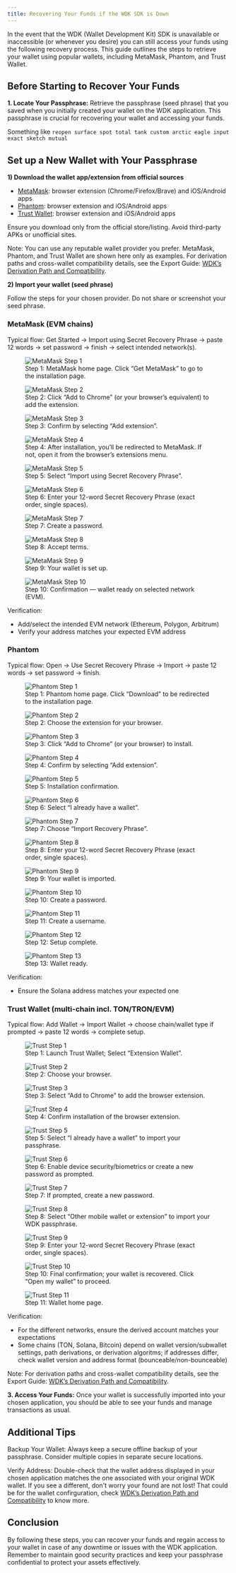 ```yaml
---
title: Recovering Your Funds if the WDK SDK is Down
---
```


In the event that the WDK (Wallet Development Kit) SDK is unavailable or inaccessible (or whenever you desire) you can still access your funds using the following recovery process. This guide outlines the steps to retrieve your wallet using popular wallets, including MetaMask, Phantom, and Trust Wallet.

## Before Starting to Recover Your Funds

**1. Locate Your Passphrase:** Retrieve the passphrase (seed phrase) that you saved when you initially created your wallet on the WDK application. This passphrase is crucial for recovering your wallet and accessing your funds.

Something like `reopen surface spot total tank custom arctic eagle input exact sketch mutual`

## Set up a New Wallet with Your Passphrase

**1) Download the wallet app/extension from official sources**

- [MetaMask](https://metamask.io/): browser extension (Chrome/Firefox/Brave) and iOS/Android apps
- [Phantom](https://phantom.com/): browser extension and iOS/Android apps
- [Trust Wallet](https://trustwallet.com/): browser extension and iOS/Android apps

Ensure you download only from the official store/listing. Avoid third-party APKs or unofficial sites.

Note: You can use any reputable wallet provider you prefer. MetaMask, Phantom, and Trust Wallet are shown here only as examples. For derivation paths and cross-wallet compatibility details, see the Export Guide: [WDK’s Derivation Path and Compatibility](./export-guide.md).

**2) Import your wallet (seed phrase)**

Follow the steps for your chosen provider. Do not share or screenshot your seed phrase.

### MetaMask (EVM chains)

Typical flow: Get Started → Import using Secret Recovery Phrase → paste 12 words → set password → finish → select intended network(s).


<figure>
  <img src="../assets/export-guide/metamask1.png" alt="MetaMask Step 1" />
  <figcaption>Step 1: MetaMask home page. Click “Get MetaMask” to go to the installation page.</figcaption>
</figure>
<figure>
  <img src="../assets/export-guide/metamask2.png" alt="MetaMask Step 2" />
  <figcaption>Step 2: Click “Add to Chrome” (or your browser’s equivalent) to add the extension.</figcaption>
</figure>
<figure>
  <img src="../assets/export-guide/metamask3.png" alt="MetaMask Step 3" />
  <figcaption>Step 3: Confirm by selecting “Add extension”.</figcaption>
</figure>
<figure>
  <img src="../assets/export-guide/metamask5.png" alt="MetaMask Step 4" />
  <figcaption>Step 4: After installation, you’ll be redirected to MetaMask. If not, open it from the browser’s extensions menu.</figcaption>
</figure>
<figure>
  <img src="../assets/export-guide/metamask6.png" alt="MetaMask Step 5" />
  <figcaption>Step 5: Select “Import using Secret Recovery Phrase”.</figcaption>
</figure>
<figure>
  <img src="../assets/export-guide/metamask7.png" alt="MetaMask Step 6" />
  <figcaption>Step 6: Enter your 12-word Secret Recovery Phrase (exact order, single spaces).</figcaption>
</figure>
<figure>
  <img src="../assets/export-guide/metamask9.png" alt="MetaMask Step 7" />
  <figcaption>Step 7: Create a password.</figcaption>
</figure>
<figure>
  <img src="../assets/export-guide/metamask10.png" alt="MetaMask Step 8" />
  <figcaption>Step 8: Accept terms.</figcaption>
</figure>
<figure>
  <img src="../assets/export-guide/metamask11.png" alt="MetaMask Step 9" />
  <figcaption>Step 9: Your wallet is set up.</figcaption>
</figure>
<figure>
  <img src="../assets/export-guide/metamask13.png" alt="MetaMask Step 10" />
  <figcaption>Step 10: Confirmation — wallet ready on selected network (EVM).</figcaption>
</figure>

Verification:
- Add/select the intended EVM network (Ethereum, Polygon, Arbitrum)
- Verify your address matches your expected EVM address

### Phantom

Typical flow: Open → Use Secret Recovery Phrase → Import → paste 12 words → set password → finish.

<figure>
  <img src="../assets/export-guide/phantom1.png" alt="Phantom Step 1" />
  <figcaption>Step 1: Phantom home page. Click “Download” to be redirected to the installation page.</figcaption>
</figure>
<figure>
  <img src="../assets/export-guide/phantom2.png" alt="Phantom Step 2" />
  <figcaption>Step 2: Choose the extension for your browser.</figcaption>
</figure>
<figure>
  <img src="../assets/export-guide/phantom3.png" alt="Phantom Step 3" />
  <figcaption>Step 3: Click “Add to Chrome” (or your browser) to install.</figcaption>
</figure>
<figure>
  <img src="../assets/export-guide/phantom4.png" alt="Phantom Step 4" />
  <figcaption>Step 4: Confirm by selecting “Add extension”.</figcaption>
</figure>
<figure>
  <img src="../assets/export-guide/phantom5.png" alt="Phantom Step 5" />
  <figcaption>Step 5: Installation confirmation.</figcaption>
</figure>
<figure>
  <img src="../assets/export-guide/phantom6.png" alt="Phantom Step 6" />
  <figcaption>Step 6: Select “I already have a wallet”.</figcaption>
</figure>
<figure>
  <img src="../assets/export-guide/phantom7.png" alt="Phantom Step 7" />
  <figcaption>Step 7: Choose “Import Recovery Phrase”.</figcaption>
</figure>
<figure>
  <img src="../assets/export-guide/phantom8.png" alt="Phantom Step 8" />
  <figcaption>Step 8: Enter your 12-word Secret Recovery Phrase (exact order, single spaces).</figcaption>
</figure>
<figure>
  <img src="../assets/export-guide/phantom10.png" alt="Phantom Step 9" />
  <figcaption>Step 9: Your wallet is imported.</figcaption>
</figure>
<figure>
  <img src="../assets/export-guide/phantom11.png" alt="Phantom Step 10" />
  <figcaption>Step 10: Create a password.</figcaption>
</figure>
<figure>
  <img src="../assets/export-guide/phantom13.png" alt="Phantom Step 11" />
  <figcaption>Step 11: Create a username.</figcaption>
</figure>
<figure>
  <img src="../assets/export-guide/phantom14.png" alt="Phantom Step 12" />
  <figcaption>Step 12: Setup complete.</figcaption>
</figure>
<figure>
  <img src="../assets/export-guide/phantom15.png" alt="Phantom Step 13" />
  <figcaption>Step 13: Wallet ready.</figcaption>
</figure>

Verification:
- Ensure the Solana address matches your expected one

### Trust Wallet (multi-chain incl. TON/TRON/EVM)

Typical flow: Add Wallet → Import Wallet → choose chain/wallet type if prompted → paste 12 words → complete setup.

<figure>
  <img src="../assets/export-guide/trust1.png" alt="Trust Step 1" />
  <figcaption>Step 1: Launch Trust Wallet; Select “Extension Wallet”.</figcaption>
</figure>
<figure>
  <img src="../assets/export-guide/trust2.png" alt="Trust Step 2" />
  <figcaption>Step 2: Choose your browser.</figcaption>
</figure>
<figure>
  <img src="../assets/export-guide/trust3.png" alt="Trust Step 3" />
  <figcaption>Step 3: Select “Add to Chrome” to add the browser extension.</figcaption>
</figure>
<figure>
  <img src="../assets/export-guide/trust4.png" alt="Trust Step 4" />
  <figcaption>Step 4: Confirm installation of the browser extension.</figcaption>
</figure>
<figure>
  <img src="../assets/export-guide/trust5.png" alt="Trust Step 5" />
  <figcaption>Step 5: Select “I already have a wallet” to import your passphrase.</figcaption>
</figure>
<figure>
  <img src="../assets/export-guide/trust6.png" alt="Trust Step 6" />
  <figcaption>Step 6: Enable device security/biometrics or create a new password as prompted.</figcaption>
</figure>
<figure>
  <img src="../assets/export-guide/trust7.png" alt="Trust Step 7" />
  <figcaption>Step 7: If prompted, create a new password.</figcaption>
</figure>
<figure>
  <img src="../assets/export-guide/trust8.png" alt="Trust Step 8" />
  <figcaption>Step 8: Select “Other mobile wallet or extension” to import your WDK passphrase.</figcaption>
</figure>
<figure>
  <img src="../assets/export-guide/trust9.png" alt="Trust Step 9" />
  <figcaption>Step 9: Enter your 12-word Secret Recovery Phrase (exact order, single spaces).</figcaption>
</figure>
<figure>
  <img src="../assets/export-guide/trust11.png" alt="Trust Step 10" />
  <figcaption>Step 10: Final confirmation; your wallet is recovered. Click “Open my wallet” to proceed.</figcaption>
</figure>
<figure>
  <img src="../assets/export-guide/trust12.png" alt="Trust Step 11" />
  <figcaption>Step 11: Wallet home page.</figcaption>
</figure>

Verification:
- For the different networks, ensure the derived account matches your expectations
- Some chains (TON, Solana, Bitcoin) depend on wallet version/subwallet settings, path derivations, or derivation algoritms; if addresses differ, check wallet version and address format (bounceable/non-bounceable)

Note: For derivation paths and cross-wallet compatibility details, see the Export Guide: [WDK’s Derivation Path and Compatibility](./export-guide.md).


**3. Access Your Funds:** Once your wallet is successfully imported into your chosen application, you should be able to see your funds and manage transactions as usual.


## Additional Tips
Backup Your Wallet: Always keep a secure offline backup of your passphrase. Consider multiple copies in separate secure locations.

Verify Address: Double-check that the wallet address displayed in your chosen application matches the one associated with your original WDK wallet. If you see a different, don't worry your found are not lost! That could be for the wallet confirguration, check [WDK’s Derivation Path and Compatibility](./export-guide.md) to know more.


## Conclusion

By following these steps, you can recover your funds and regain access to your wallet in case of any downtime or issues with the WDK application. Remember to maintain good security practices and keep your passphrase confidential to protect your assets effectively.


